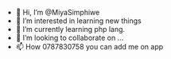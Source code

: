 - 👋 Hi, I’m @MiyaSimphiwe
- 👀 I’m interested in learning new things
- 🌱 I’m currently learning php lang.
- 💞️ I’m looking to collaborate on ...
- 📫 How 0787830758 you can add me on app

<!---
MiyaSimphiwe/MiyaSimphiwe is a ✨ special ✨ repository because its `README.md` (this file) appears on your GitHub profile.
You can click the Preview link to take a look at your changes.
--->
